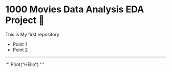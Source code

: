 # 1000 Movies Data Analysis EDA Project 👋

This is My first repository

- Point 1
- Point 2

___

'''
Print("HEllo")
'''
